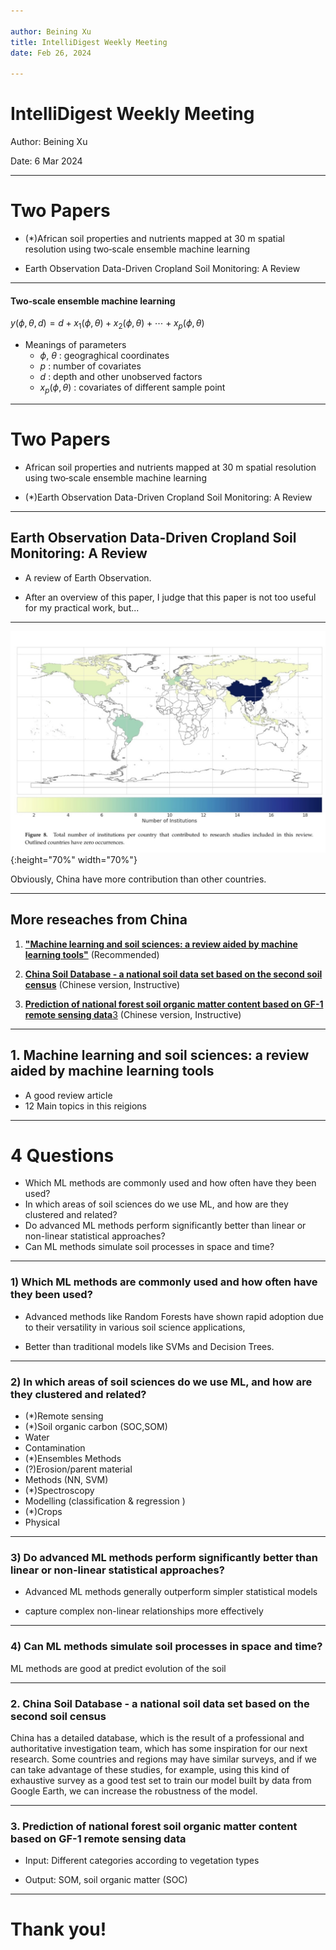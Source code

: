 ```yaml
---

author: Beining Xu
title: IntelliDigest Weekly Meeting
date: Feb 26, 2024

---
```


<link rel="stylesheet" href="../reveal.js/dist/reveal.css">
<link rel="stylesheet" href="../reveal.js/dist/theme/sky.css">  

# IntelliDigest Weekly Meeting

Author: Beining Xu

Date: 6 Mar 2024

---

# Two Papers

- (*)African soil properties and nutrients mapped at 30 m spatial resolution using two‐scale ensemble machine learning

- Earth Observation Data-Driven Cropland Soil Monitoring: A Review

---

#### Two‐scale ensemble machine learning

$y(\phi, \theta, d) = d + x_1(\phi, \theta) + x_2(\phi, \theta) + \cdots + x_p(\phi, \theta)$

- Meanings of parameters
    - $\phi$,  $\theta$ :  geograghical coordinates
    - $p$ : number of covariates
    - $d$ : depth and other unobserved factors
    - $x_p(\phi, \theta)$ : covariates of different sample point


---

# Two Papers

- African soil properties and nutrients mapped at 30 m spatial resolution using two‐scale ensemble machine learning

- (*)Earth Observation Data-Driven Cropland Soil Monitoring: A Review

---


## Earth Observation Data-Driven Cropland Soil Monitoring: A Review

- A review of Earth Observation.

- After an overview of this paper, I judge that this paper is not too useful for my practical work, but...


---

![Obviously, China have more contribution than other countries.](WechatIMG6.jpg){:height="70%" width="70%"}

Obviously, China have more contribution than other countries.

---

## More reseaches from China

1. [**"Machine learning and soil sciences: a review aided by machine learning tools"**](https://soil.copernicus.org/articles/6/35/2020/) (Recommended)


2.  [**China Soil Database - a national soil data set based on the second soil census**](http://soildata.issas.ac.cn/Uploads/file/20211207/18210d28310c0fca3f49721d160b9437.pdf) (Chinese version, Instructive)


3. [**Prediction of national forest soil organic matter content based on GF-1 remote sensing data**](https://www.researchgate.net/profile/Zhengyong-Zhao-2/publication/355440505_2021_liyingying_zhao_turang_jiyuGF-1yaoganshujuyucequyusenlinturangyoujizhihanliang/links/6170ab9d750da711ac61e186/2021-liyingying-zhao-turang-jiyuGF-1yaoganshujuyucequyusenlinturangyoujizhihanliang.pdf)[3](https://www.researchgate.net/profile/Zhengyong-Zhao-2/publication/355440505_2021_liyingying_zhao_turang_jiyuGF-1yaoganshujuyucequyusenlinturangyoujizhihanliang/links/6170ab9d750da711ac61e186/2021-liyingying-zhao-turang-jiyuGF-1yaoganshujuyucequyusenlinturangyoujizhihanliang.pdf) (Chinese version, Instructive)


---

## 1. Machine learning and soil sciences: a review aided by machine learning tools

- A good review article
- 12 Main topics in this reigions

---

# 4 Questions


- Which ML methods are commonly used and how often have they been used?  
- In which areas of soil sciences do we use ML, and how are they clustered and related?  
- Do advanced ML methods perform significantly better than linear or non-linear statistical approaches?  
- Can ML methods simulate soil processes in space and time?

---

### 1) Which ML methods are commonly used and how often have they been used?

- Advanced methods like Random Forests have shown rapid adoption due to their versatility in various soil science applications, 

- Better than traditional models like SVMs and Decision Trees.


---

### 2) In which areas of soil sciences do we use ML, and how are they clustered and related?


- (*)Remote sensing
- (*)Soil organic carbon (SOC,SOM)
- Water
- Contamination
- (*)Ensembles Methods
- (?)Erosion/parent material
- Methods (NN, SVM)
- (*)Spectroscopy
- Modelling (classification \& regression )
- (*)Crops
- Physical

---

### 3) Do advanced ML methods perform significantly better than linear or non-linear statistical approaches?

- Advanced ML methods generally outperform simpler statistical models

- capture complex non-linear relationships more effectively

---

### 4) Can ML methods simulate soil processes in space and time?

ML methods are good at predict evolution of the soil

---

### 2.  China Soil Database - a national soil data set based on the second soil census

China has a detailed database, which is the result of a professional and authoritative investigation team, which has some inspiration for our next research. Some countries and regions may have similar surveys, and if we can take advantage of these studies, for example, using this kind of exhaustive survey as a good test set to train our model built by data from Google Earth, we can increase the robustness of the model.

---

    
### 3. Prediction of national forest soil organic matter content based on GF-1 remote sensing data

- Input: Different categories according to vegetation types

- Output: SOM,  soil organic matter (SOC)

---

# Thank you!
